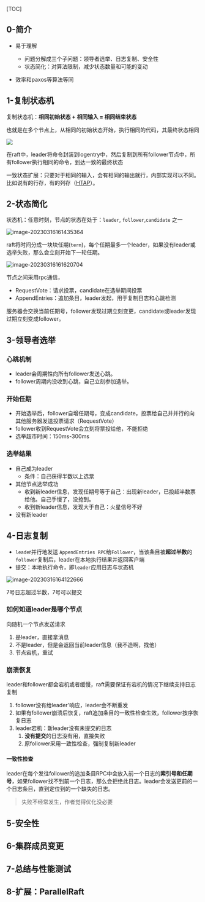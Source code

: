 [TOC]

## 0-简介

- 易于理解
  - 问题分解成三个子问题：领导者选举、日志复制、安全性
  - 状态简化：对算法限制，减少状态数量和可能的变动

- 效率和paxos等算法等同



## 1-复制状态机

复制状态机：**相同初始状态 + 相同输入 = 相同结束状态**

也就是在多个节点上，从相同的初始状态开始，执行相同的代码，其最终状态相同

![](https://pic-1257412153.cos.ap-nanjing.myqcloud.com/images/images/2023/03/16/20230316155303-5e6f38.png)

在raft中，leader将命令封装到logentry中，然后复制到所有follower节点中，所有follower执行相同的命令，到达一致的最终状态

一致状态扩展：只要对于相同的输入，会有相同的输出就行，内部实现可以不同。比如说有的行存，有的列存（[HTAP](../../wiki/HTAP.md)）。

## 2-状态简化

状态机：任意时刻，节点的状态在处于：`leader`, `follower`,`candidate` 之一





![image-20230316161435364](https://pic-1257412153.cos.ap-nanjing.myqcloud.com/images/images/2023/03/16/image-20230316161435364-d2013e.png)



raft将时间分成一块块任期(`term`)，每个任期最多一个leader，如果没有leader或选举失败，那么会立刻开始下一轮任期。

![image-20230316161620704](https://pic-1257412153.cos.ap-nanjing.myqcloud.com/images/images/2023/03/16/image-20230316161620704-5b4dc2.png)



节点之间采用rpc通信，

- RequestVote：请求投票，candidate在选举期间投票
- AppendEntries：追加条目，leader发起，用于复制日志和心跳检测



服务器会交换当前任期号，follower发现过期立刻变更，candidate或leader发现过期立刻变成follower。





## 3-领导者选举

### 心跳机制

- leader会周期性向所有follower发送心跳。
- follower周期内没收到心跳，自己立刻参加选举。

### 开始任期

- 开始选举后，follower自增任期号，变成candidate，投票给自己并并行的向其他服务器发送投票请求（RequestVote）
- follower收到RequestVote会立刻将票投给他，不能拒绝
- 选举超市时间：150ms-300ms

### 选举结果

- 自己成为leader
  - 条件：自己获得半数以上选票
- 其他节点选举成功
  - 收到新leader信息，发现任期号等于自己：出现新leader，已投超半数票给他。自己手慢了，没抢到。
  - 收到新leader信息，发现大于自己：火星信号不好
- 没有新leader

## 4-日志复制

- `leade`r并行地发送 `AppendEntries RPC`给`Follower`，当该条目被**超过半数**的`follower`复制后，leader在本地执行结果并返回客户端
- 提交：本地执行命令，即`leader`应用日志与状态机



![image-20230316164122666](https://pic-1257412153.cos.ap-nanjing.myqcloud.com/images/images/2023/03/16/image-20230316164122666-b69cb8.png)

7号日志超过半数，7号可以提交

### 如何知道leader是哪个节点

向随机一个节点发送请求

1. 是leader，直接拿消息
2. 不是leader，但是会返回当前leader信息（我不造啊，找他）
3. 节点宕机，重试

### 崩溃恢复

leader和follower都会宕机或者缓慢，raft需要保证有宕机的情况下继续支持日志复制

1. follower没有给leader'响应，leader会不断重发
2. 如果有follower崩溃后恢复，raft追加条目的一致性检查生效，follower按序恢复日志
3. leader宕机：新leader没有未提交的日志
   1. **没有提交**的日志没有用，直接失败
   2. 原follower采用一致性检查，强制复制新leader

#### 一致性检查

leader在每个发往follower的追加条目RPC中会放入前一个日志的**索引号和任期号**，如果follower找不到前一个日志，那么会拒绝此日志。leader会发送更前的一个日志条目，直到定位到的一个缺失的日志。

> 失败不经常发生，作者觉得优化没必要



## 5-安全性





## 6-集群成员变更





## 7-总结与性能测试





## 8-扩展：ParallelRaft



